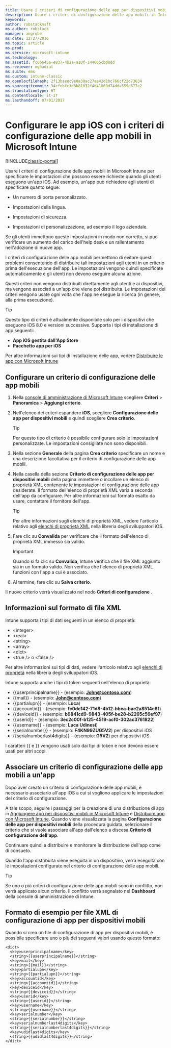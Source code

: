 ```yaml
---
title: Usare i criteri di configurazione delle app per dispositivi mobili iOS
description: Usare i criteri di configurazione delle app mobili in Intune per specificare le impostazioni che possono essere richieste quando gli utenti eseguono un'app iOS.
keywords: 
author: robstackmsft
ms.author: robstack
manager: angrobe
ms.date: 12/27/2016
ms.topic: article
ms.prod: 
ms.service: microsoft-intune
ms.technology: 
ms.assetid: fc6b645a-e837-4b2a-a10f-144065cbd8dd
ms.reviewer: mghadial
ms.suite: ems
ms.custom: intune-classic
ms.openlocfilehash: 2f13baeec9e0a38ac27ae42d1bc766cf22d73634
ms.sourcegitcommit: 34cfebfc1d8b81032f4d41869d74dda559e677e2
ms.translationtype: HT
ms.contentlocale: it-IT
ms.lasthandoff: 07/01/2017
---
```

# <a name="configure-ios-apps-with-mobile-app-configuration-policies-in-microsoft-intune"></a>Configurare le app iOS con i criteri di configurazione delle app mobili in Microsoft Intune

[!INCLUDE[classic-portal](../includes/classic-portal.md)]

Usare i criteri di configurazione delle app mobili in Microsoft Intune per specificare le impostazioni che possono essere richieste quando gli utenti eseguono un'app iOS. Ad esempio, un'app può richiedere agli utenti di specificare quanto segue:

-   Un numero di porta personalizzato.

-   Impostazioni della lingua.

-   Impostazioni di sicurezza.

-   Impostazioni di personalizzazione, ad esempio il logo aziendale.

Se gli utenti immettono queste impostazioni in modo non corretto, si può verificare un aumento del carico dell'help desk e un rallentamento nell'adozione di nuove app.

I criteri di configurazione delle app mobili permettono di evitare questi problemi consentendo di distribuire tali impostazioni agli utenti in un criterio prima dell'esecuzione dell'app. Le impostazioni vengono quindi specificate automaticamente e gli utenti non devono eseguire alcuna azione.

Questi criteri non vengono distribuiti direttamente agli utenti e ai dispositivi, ma vengono associati a un'app che viene poi distribuita. Le impostazioni dei criteri vengono usate ogni volta che l'app ne esegue la ricerca (in genere, alla prima esecuzione).

> [!TIP]
> Questo tipo di criteri è attualmente disponibile solo per i dispositivi che eseguono iOS 8.0 e versioni successive. Supporta i tipi di installazione di app seguenti:
>
> -   **App iOS gestita dall'App Store**
> -   **Pacchetto app per iOS**
>
> Per altre informazioni sui tipi di installazione delle app, vedere [Distribuire le app con Microsoft Intune](deploy-apps.md)

## <a name="configure-a-mobile-app-configuration-policy"></a>Configurare un criterio di configurazione delle app mobili

1.  Nella [console di amministrazione di Microsoft Intune](https://manage.microsoft.com) scegliere **Criteri** &gt; **Panoramica** &gt; **Aggiungi criterio**.

2.  Nell'elenco dei criteri espandere **iOS**, scegliere **Configurazione delle app per dispositivi mobili** e quindi scegliere **Crea criterio**.

    > [!TIP]
    > Per questo tipo di criterio è possibile configurare solo le impostazioni personalizzate. Le impostazioni consigliate non sono disponibili.

3.  Nella sezione **Generale** della pagina **Crea criterio** specificare un nome e una descrizione facoltativa per il criterio di configurazione delle app mobili.

4.  Nella casella della sezione **Criterio di configurazione delle app per dispositivi mobili** della pagina immettere o incollare un elenco di proprietà XML contenente le impostazioni di configurazione delle app desiderate. Il formato dell'elenco di proprietà XML varia a seconda dell'app da configurare. Per altre informazioni sul formato esatto da usare, contattare il fornitore dell'app.

    > [!TIP]
    > Per altre informazioni sugli elenchi di proprietà XML, vedere l'articolo relativo agli [elenchi di proprietà XML](https://developer.apple.com/library/ios/documentation/Cocoa/Conceptual/PropertyLists/UnderstandXMLPlist/UnderstandXMLPlist.html) nella libreria degli sviluppatori iOS.

5.  Fare clic su **Convalida** per verificare che il formato dell'elenco di proprietà XML immesso sia valido.

    > [!IMPORTANT]
    > Quando si fa clic su **Convalida**, Intune verifica che il file XML aggiunto sia in un formato valido. Non verifica che l'elenco di proprietà XML funzioni con l'app a cui è associato.

6.  Al termine, fare clic su **Salva criterio**.

Il nuovo criterio verrà visualizzato nel nodo **Criteri di configurazione** .

## <a name="information-about-the-xml-file-format"></a>Informazioni sul formato di file XML

Intune supporta i tipi di dati seguenti in un elenco di proprietà:
    
- &lt;integer&gt;
- &lt;real&gt;
- &lt;string&gt;
- &lt;array&gt;
- &lt;dict&gt;
- &lt;true /&gt; o &lt;false /&gt;
     
Per altre informazioni sui tipi di dati, vedere l'articolo relativo agli [elenchi di proprietà](https://developer.apple.com/library/ios/documentation/Cocoa/Conceptual/PropertyLists/AboutPropertyLists/AboutPropertyLists.html) nella libreria degli sviluppatori iOS.

Intune supporta anche i tipi di token seguenti nell'elenco di proprietà:
- \{\{userprincipalname\}\} - (esempio: **John@contoso.com**)
- \{\{mail\}\} - (esempio: **John@contoso.com**)
- \{\{partialupn\}\} - (esempio: **Luca**)
- \{\{accountid\}\} - (esempio: **fc0dc142-71d8-4b12-bbea-bae2a8514c81**)
- \{\{deviceid\}\} - (esempio: **b9841cd9-9843-405f-be28-b2265c59ef97**)
- \{\{userid\}\} - (esempio: **3ec2c00f-b125-4519-acf0-302ac3761822**)
- \{\{username\}\} - (esempio: **Luca Udinesi**)
- \{\{serialnumber\}\} - (esempio: **F4KN99ZUG5V2**) per dispositivi iOS
- \{\{serialnumberlast4digits\}\} - (esempio: **G5V2**) per dispositivi iOS
    
I caratteri \{\{ e \}\} vengono usati solo dai tipi di token e non devono essere usati per altri scopi.

## <a name="associate-a-mobile-app-configuration-policy-with-an-app"></a>Associare un criterio di configurazione delle app mobili a un'app
Dopo aver creato un criterio di configurazione delle app mobili, è necessario associarlo all'app iOS a cui si vogliono applicare le impostazioni del criterio di configurazione.

A tale scopo, seguire i passaggi per la creazione di una distribuzione di app in [Aggiungere app per dispositivi mobili in Microsoft Intune](add-apps-for-mobile-devices-in-microsoft-intune.md) e [Distribuire app con Microsoft Intune](deploy-apps-in-microsoft-intune.md). Quando viene visualizzata la pagina **Configurazione delle app per dispositivi mobili** della procedura guidata, selezionare il criterio che si vuole associare all'app dall'elenco a discesa **Criterio di configurazione dell'app**.

Continuare quindi a distribuire e monitorare la distribuzione dell'app come di consueto.

Quando l'app distribuita viene eseguita in un dispositivo, verrà eseguita con le impostazioni configurate nel criterio di configurazione delle app mobili.

> [!TIP]
> Se uno o più criteri di configurazione delle app mobili sono in conflitto, non verrà applicato alcun criterio. Il conflitto verrà segnalato nel **Dashboard** della console di amministrazione di Intune.

## <a name="example-format-for-a-mobile-app-configuration-xml-file"></a>Formato di esempio per file XML di configurazione di app per dispositivi mobili

Quando si crea un file di configurazione di app per dispositivi mobili, è possibile specificare uno o più dei seguenti valori usando questo formato:

```
<dict>
  <key>userprincipalname</key>
  <string>{{userprincipalname}}</string>
  <key>mail</key>
  <string>{{mail}}</string>
  <key>partialupn</key>
  <string>{{partialupn}}</string>
  <key>accountid</key>
  <string>{{accountid}}</string>
  <key>deviceid</key>
  <string>{{deviceid}}</string>
  <key>userid</key>
  <string>{{userid}}</string>
  <key>username</key>
  <string>{{username}}</string>
  <key>serialnumber</key>
  <string>{{serialnumber}}</string>
  <key>serialnumberlast4digits</key>
  <string>{{serialnumberlast4digits}}</string>
  <key>udidlast4digits</key>
  <string>{{udidlast4digits}}</string>
</dict>

```

